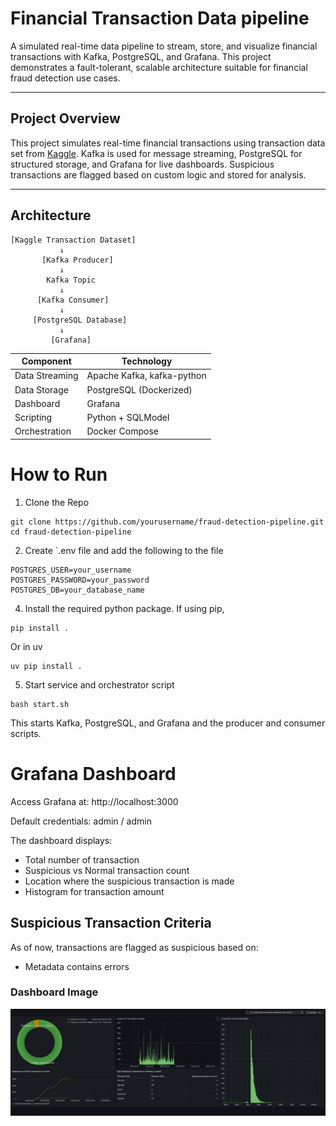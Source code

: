 #  Financial Transaction Data pipeline 

A simulated real-time data pipeline to stream, store, and visualize financial transactions with Kafka, PostgreSQL, and Grafana. This project demonstrates a fault-tolerant, scalable architecture suitable for financial fraud detection use cases.

---

##  Project Overview

This project simulates real-time financial transactions using transaction data set from [Kaggle](https://www.kaggle.com/datasets/computingvictor/transactions-fraud-datasets). Kafka is used for message streaming, PostgreSQL for structured storage, and Grafana for live dashboards. Suspicious transactions are flagged based on custom logic and stored for analysis.

---

##  Architecture

```plaintext
[Kaggle Transaction Dataset]
           ↓
       [Kafka Producer]
           ↓
        Kafka Topic
           ↓
      [Kafka Consumer]
           ↓
     [PostgreSQL Database]
           ↓
         [Grafana]
```


| Component      | Technology                 |
| -------------- | -------------------------- |
| Data Streaming | Apache Kafka, kafka-python |
| Data Storage   | PostgreSQL (Dockerized)    |
| Dashboard      | Grafana                    |
| Scripting      | Python + SQLModel          |
| Orchestration  | Docker Compose             |


# How to Run
1. Clone the Repo
```
git clone https://github.com/yourusername/fraud-detection-pipeline.git
cd fraud-detection-pipeline
```

2. Create `.env file and add the following to the file
```
POSTGRES_USER=your_username
POSTGRES_PASSWORD=your_password
POSTGRES_DB=your_database_name
```
4. Install the required python package.
If using pip, 
```
pip install .
```
   Or in uv
```
uv pip install .
```
5. Start service and orchestrator script
```
bash start.sh
```
This starts Kafka, PostgreSQL, and Grafana and the producer and consumer scripts.


# Grafana Dashboard
Access Grafana at: http://localhost:3000

Default credentials: admin / admin

The dashboard displays: 
 - Total number of transaction
 - Suspicious vs Normal transaction count
 - Location where the suspicious transaction is made
 - Histogram for transaction amount


## Suspicious Transaction Criteria
As of now, transactions are flagged as suspicious based on:

 - Metadata contains errors

### Dashboard Image
![Screenshot of a dashboard for the financial transaction dataset in Grafana](image.png)
